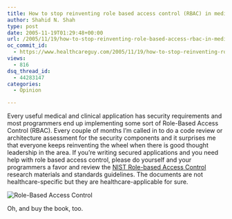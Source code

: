 ```yaml
---
title: How to stop reinventing role based access control (RBAC) in medical/clinical apps
author: Shahid N. Shah
type: post
date: 2005-11-19T01:29:48+00:00
url: /2005/11/19/how-to-stop-reinventing-role-based-access-rbac-in-medicalclinical-apps/
oc_commit_id:
  - https://www.healthcareguy.com/2005/11/19/how-to-stop-reinventing-role-based-access-rbac-in-medicalclinical-apps/1478768925
views:
  - 816
dsq_thread_id:
  - 44283147
categories:
  - Opinion

---
```

Every useful medical and clinical application has security requirements and most programmers end up implementing some sort of Role-Based Access Control (RBAC). Every couple of months I&#8217;m called in to do a code review or architecture assessment for the security components and it surprises me that everyone keeps reinventing the wheel when there is good thought leadership in the area. If you&#8217;re writing secured applications and you need help with role based access control, please do yourself and your programmers a favor and review the [NIST Role-based Access Control][1] research materials and standards guidelines. The documents are not healthcare-specific but they are healthcare-applicable for sure.

![Role-Based Access Control][2]</p> 

Oh, and buy the book, too.</a>

 [1]: http://csrc.nist.gov/rbac/
 [2]: http://images.amazon.com/images/P/1580533701.01._SCMZZZZZZZ_.jpg